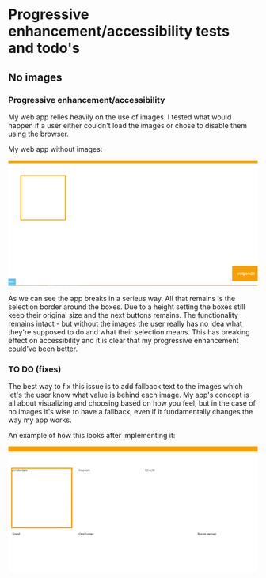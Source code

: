 # Progressive enhancement/accessibility tests and todo's

## No images

### Progressive enhancement/accessibility

My web app relies heavily on the use of images. I tested what would happen if a user either couldn't load the images or chose to disable them using the browser.

My web app without images:

![Funda app screenshot - no images](screenshots/no-images-1.jpg)

As we can see the app breaks in a serieus way. All that remains is the selection border around the boxes. Due to a height setting the boxes still keep their original size and the next buttons remains. The functionality remains intact - but without the images the user really has no idea what they're supposed to do and what their selection means. This has breaking effect on accessibility and it is clear that my progressive enhancement could've been better.

### TO DO (fixes)

The best way to fix this issue is to add fallback text to the images which let's the user know what value is behind each image. My app's concept is all about visualizing and choosing based on how you feel, but in the case of no images it's wise to have a fallback, even if it fundamentally changes the way my app works.

An example of how this looks after implementing it:

![Funda app screenshot - no images but al text](screenshots/no-images-2.jpg)
